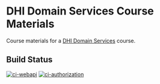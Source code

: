 # DHI Domain Services Course Materials
Course materials for a [DHI Domain Services](https://github.com/DHI/DomainServices) course.

## Build Status

[![ci-webapi](https://github.com/DHI/DomainServicesCourse/workflows/ci-webapi/badge.svg)](https://github.com/DHI/DomainServiceCourse/actions/workflows/ci-webapi.yml)
[![ci-authorization](https://github.com/DHI/DomainServicesCourse/workflows/ci-authorization/badge.svg)](https://github.com/DHI/DomainServiceCourse/actions/workflows/ci-authorization.yml)
